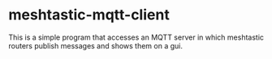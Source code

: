 # meshtastic-mqtt-client
This is a simple program that accesses an MQTT server in which meshtastic routers publish messages and shows them on a gui.
